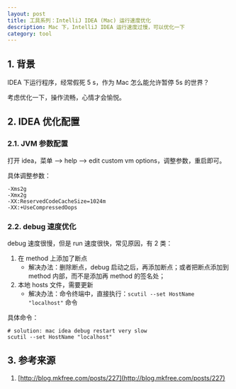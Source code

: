 ```yaml
---
layout: post
title: 工具系列：IntelliJ IDEA (Mac) 运行速度优化
description: Mac 下，IntelliJ IDEA 运行速度过慢，可以优化一下
category: tool 
---
```




## 1. 背景

IDEA 下运行程序，经常假死 5 s，作为 Mac 怎么能允许暂停 5s 的世界？

考虑优化一下，操作流畅，心情才会愉悦。

## 2. IDEA 优化配置

### 2.1. JVM 参数配置

打开 idea，菜单 --> help --> edit custom vm options，调整参数，重启即可。

具体调整参数：

```
-Xms2g
-Xmx2g
-XX:ReservedCodeCacheSize=1024m
-XX:+UseCompressedOops
```

### 2.2. debug 速度优化

debug 速度很慢，但是 run 速度很快，常见原因，有 2 类：

1. 在 method 上添加了断点
	* 解决办法：删除断点，debug 启动之后，再添加断点；或者把断点添加到 method 内部，而不是添加再 method 的签名处；
1. 本地 hosts 文件，需要更新
	* 解决办法：命令终端中，直接执行：`scutil --set HostName "localhost"` 命令

具体命令：

```
# solution: mac idea debug restart very slow
scutil --set HostName "localhost"
```

## 3. 参考来源


1. [http://blog.mkfree.com/posts/227](http://blog.mkfree.com/posts/227)





















[NingG]:    http://ningg.github.com  "NingG"
